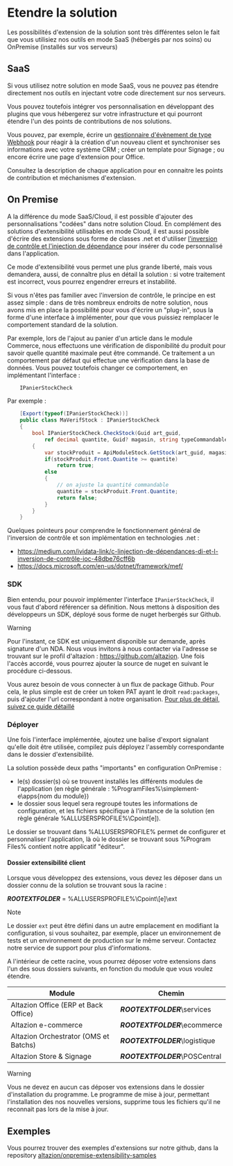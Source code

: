 # Etendre la solution

Les possibilités d'extension de la solution sont très différentes selon le fait que vous utilisiez nos outils en mode SaaS (hébergés par nos soins) ou OnPremise (installés sur vos serveurs)

## SaaS

Si vous utilisez notre solution en mode SaaS, vous ne pouvez pas étendre directement nos outils en injectant votre code directement sur nos serveurs. 

Vous pouvez toutefois intégrer vos personnalisation en développant des plugins que vous hébergerez sur votre infrastructure et qui pourront étendre l'un des points de contributions de nos solutions.

Vous pouvez, par exemple, écrire un [gestionnaire d'évènement de type Webhook](../hub/extensibility/index.md) pour réagir à la création d'un nouveau client et synchroniser ses informations avec votre système CRM ; créer un template pour Signage ; ou encore écrire une page d'extension pour Office.

Consultez la description de chaque application pour en connaitre les points de contribution et méchanismes d'extension.

## On Premise

A la différence du mode SaaS/Cloud, il est possible d'ajouter des personnalisations "codées" dans notre solution Cloud. En complément des solutions d'extensibilité utilisables en mode Cloud, il est aussi possible d'écrire des extensions sous forme de classes .net et d'utiliser [l'inversion de contrôle et l'injection de dépendance](https://medium.com/ividata-link/c-linjection-de-dépendances-di-et-l-inversion-de-contrôle-ioc-48dbe76cff6b) pour insérer du code personnalisé dans l'application. 

Ce mode d'extensibilité vous permet une plus grande liberté, mais vous demandera, aussi, de connaître plus en détail la solution : si votre traitement est incorrect, vous pourrez engendrer erreurs et instabilité.

Si vous n'êtes pas familier avec l'inversion de contrôle, le principe en est assez simple : dans de très nombreux endroits de notre solution, nous avons mis en place la possibilité pour vous d'écrire un "plug-in", sous la forme d'une interface à implémenter, pour que vous puissiez remplacer le comportement standard de la solution. 

Par exemple, lors de l'ajout au panier d'un article dans le module Commerce, nous effectuons une vérification de disponibilité du produit pour savoir quelle quantité maximale peut être commandé. Ce traitement a un comportement par défaut qui effectue une vérification dans la base de données. Vous pouvez toutefois changer ce comportement, en implémentant l'interface :

```csharp
    IPanierStockCheck
```

Par exemple :

```csharp
    [Export(typeof(IPanierStockCheck))]
    public class MaVerifStock : IPanierStockCheck
    {
        bool IPanierStockCheck.CheckStock(Guid art_guid, 
            ref decimal quantite, Guid? magasin, string typeCommandable)
        {
            var stockProduit = ApiModuleStock.GetStock(art_guid, magasinGuid);
            if(stockProduit.Front.Quantite >= quantite)
                return true;
            else 
            {
                // on ajuste la quantité commandable
                quantite = stockProduit.Front.Quantite; 
                return false;
            }
        }
    }
```

Quelques pointeurs pour comprendre le fonctionnement général de l'inversion de contrôle et son implémentation en technologies .net :

- https://medium.com/ividata-link/c-linjection-de-dépendances-di-et-l-inversion-de-contrôle-ioc-48dbe76cff6b
- https://docs.microsoft.com/en-us/dotnet/framework/mef/

### SDK

Bien entendu, pour pouvoir implémenter l'interface `IPanierStockCheck`, il vous faut d'abord référencer sa définition. Nous mettons à disposition des développeurs un SDK, déployé sous forme de nuget herbergés sur Github.

> [!WARNING]
> Pour l'instant, ce SDK est uniquement disponible sur demande, après signature d'un NDA. Nous vous invitons à nous contacter via l'adresse se trouvant sur le profil d'altazion : https://github.com/altazion.
> Une fois l'accès accordé, vous pourrez ajouter la source de nuget en suivant le procédure ci-dessous.

Vous aurez besoin de vous connecter à un flux de package Github. Pour cela, le plus simple est de créer un token PAT ayant le droit `read:packages`, puis d'ajouter l'url correspondant à notre organisation. [Pour plus de détail, suivez ce guide détaillé](use-github-packages.md)

### Déployer

Une fois l'interface implémentée, ajoutez une balise d'export signalant qu'elle doit être utilisée, compilez puis déployez l'assembly correspondante dans le dossier d'extensibilité.

La solution possède deux paths "importants" en configuration OnPremise :
- le(s) dossier(s) où se trouvent installés les différents modules de l'application (en règle générale : %ProgramFiles%\simplement-e\apps\{nom du module})
- le dossier sous lequel sera regroupé toutes les informations de configuration, et les fichiers spécifique à l'instance de la solution (en règle générale %ALLUSERSPROFILE%\Cpoint\[e]).

Le dossier se trouvant dans %ALLUSERSPROFILE% permet de configurer et personnaliser l'application, là où le dossier se trouvant sous %Program Files% contient notre applicatif "éditeur". 

#### Dossier extensibilité client

Lorsque vous développez des extensions, vous devez les déposer dans un dossier connu de la solution se trouvant sous la racine : 

**$ROOTEXTFOLDER$** = %ALLUSERSPROFILE%\Cpoint\\\[e]\ext

> [!NOTE]
> Le dossier `ext` peut être défini dans un autre emplacement en modifiant la configuration, si vous souhaitez, par exemple, placer un environnement de tests et un environnement de production sur le même serveur. Contactez notre service de support pour plus d'informations.

A l'intérieur de cette racine, vous pourrez déposer votre extensions dans l'un des sous dossiers suivants, en fonction du module que vous voulez étendre.

Module|Chemin|
---|---|
Altazion Office (ERP et Back Office) | **$ROOTEXTFOLDER$**\services |
Altazion e-commerce | **$ROOTEXTFOLDER$**\ecommerce |
Altazion Orchestrator (OMS et Batchs) | **$ROOTEXTFOLDER$**\logistique |
Altazion Store & Signage | **$ROOTEXTFOLDER$**\POSCentral |

> [!WARNING]
> Vous ne devez en aucun cas déposer vos extensions dans le dossier d'installation du programme. Le programme de mise à jour, permettant l'installation des nos nouvelles versions, supprime tous les fichiers qu'il ne reconnait pas lors de la mise à jour.

## Exemples

Vous pourrez trouver des exemples d'extensions sur notre github, dans la repository [altazion/onpremise-extensibility-samples](https://github.com/altazion/onpremise-extensibility-samples)